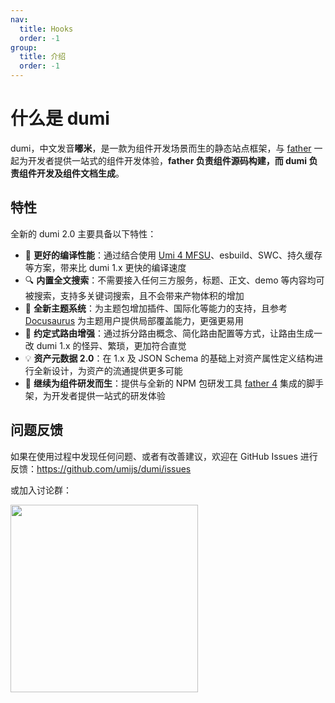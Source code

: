 ```yaml
---
nav:
  title: Hooks
  order: -1
group:
  title: 介绍
  order: -1
---
```


# 什么是 dumi

dumi，中文发音**嘟米**，是一款为组件开发场景而生的静态站点框架，与 [father](https://github.com/umijs/father) 一起为开发者提供一站式的组件开发体验，**father 负责组件源码构建，而 dumi 负责组件开发及组件文档生成**。

## 特性

全新的 dumi 2.0 主要具备以下特性：

- 🚀 **更好的编译性能**：通过结合使用 <a href="https://umijs.org/blog/mfsu-faster-than-vite" target="_blank" rel="noreferrer">Umi 4 MFSU</a>、esbuild、SWC、持久缓存等方案，带来比 dumi 1.x 更快的编译速度
- 🔍 **内置全文搜索**：不需要接入任何三方服务，标题、正文、demo 等内容均可被搜索，支持多关键词搜索，且不会带来产物体积的增加
- 🎨 **全新主题系统**：为主题包增加插件、国际化等能力的支持，且参考 <a href="https://docusaurus.io/docs/swizzling" target="_blank" rel="noreferrer">Docusaurus</a> 为主题用户提供局部覆盖能力，更强更易用
- 🚥 **约定式路由增强**：通过拆分路由概念、简化路由配置等方式，让路由生成一改 dumi 1.x 的怪异、繁琐，更加符合直觉
- 💡 **资产元数据 2.0**：在 1.x 及 JSON Schema 的基础上对资产属性定义结构进行全新设计，为资产的流通提供更多可能
- 💎 **继续为组件研发而生**：提供与全新的 NPM 包研发工具 <a href="https://github.com/umijs/father" target="_blank" rel="noreferrer">father 4</a> 集成的脚手架，为开发者提供一站式的研发体验

## 问题反馈

如果在使用过程中发现任何问题、或者有改善建议，欢迎在 GitHub Issues 进行反馈：https://github.com/umijs/dumi/issues

或加入讨论群：

<div>
  <img data-type="dingtalk" src="https://mdn.alipayobjects.com/huamei_i7qs1c/afts/img/A*T94jRZmW1fgAAAAAAAAAAAAADs-oAQ" width="300" />
</div>
